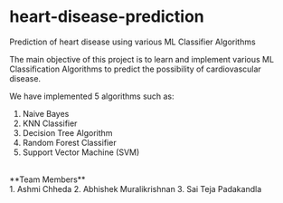 # heart-disease-prediction
Prediction of heart disease using various ML Classifier Algorithms

The main objective of this project is to learn and implement various ML Classification Algorithms to predict the possibility of cardiovascular disease. <br/>

We have implemented 5 algorithms such as: <br/>
1. Naive Bayes
2. KNN Classifier
3. Decision Tree Algorithm
4. Random Forest Classifier
5. Support Vector Machine (SVM)

<br/>
**Team Members** </br>
1. Ashmi Chheda
2. Abhishek Muralikrishnan
3. Sai Teja Padakandla
